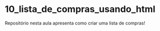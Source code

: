 # 10_lista_de_compras_usando_html
Repositório nesta aula apresenta como criar uma lista de compras!
